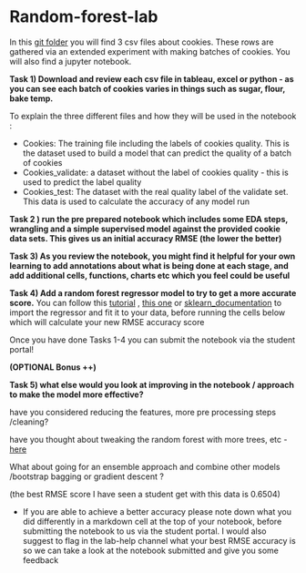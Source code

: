 # Random-forest-lab

In this [git folder](https://github.com/student-IH-labs-and-stuff/BER-DAFT-MAR21/tree/main/Labs/Cookies_Lab) you will find 3 csv files about cookies. These rows are gathered via an extended experiment with making batches of cookies. You will also find a jupyter notebook. 

**Task 1) Download and review each csv file in tableau, excel or python - as you can see each batch of cookies varies in things such as sugar, flour, bake temp.** 

To explain the three different files and how they will be used in the notebook :

- Cookies: The training file including the labels of cookies quality. This is the dataset used to build a model that can predict the quality of a batch of cookies
- Cookies_validate: a dataset without the label of cookies quality - this is used to predict the label quality
- Cookies_test: The dataset with the real quality label of the validate set. This data is used to calculate the accuracy of any model run

**Task 2 ) run the pre prepared notebook which includes some EDA steps, wrangling and a simple supervised model against the provided cookie data sets. This gives us an initial accuracy RMSE (the lower the better)**

**Task 3) As you review the notebook, you might find it helpful for your own learning to add annotations about what is being done at each stage, and add additional cells, functions, charts etc which you feel could be useful** 

**Task 4) Add a random forest regressor model to try to get a more accurate score.** You can follow this [tutorial](https://www.geeksforgeeks.org/random-forest-regression-in-python/) , [this one](https://towardsdatascience.com/machine-learning-basics-random-forest-regression-be3e1e3bb91a) or [sklearn_documentation](https://scikit-learn.org/stable/modules/generated/sklearn.ensemble.RandomForestRegressor.html) to import the regressor and fit it to your data, before running the cells below which will calculate your new RMSE accuracy score

Once you have done Tasks 1-4 you can submit the notebook via the student portal!

**(OPTIONAL Bonus ++)** 

**Task 5) what else would you look at improving in the notebook / approach to make the model more effective?** 

have you considered reducing the features, more pre processing steps /cleaning? 

have you thought about tweaking the random forest with more trees, etc - [here](https://www.keboola.com/blog/random-forest-regression) 

What about going for an ensemble approach and combine other models /bootstrap bagging or gradient descent ?  

(the best RMSE score I have seen a student get with this data is 0.6504)

- If you are able to achieve a better accuracy please note down what you did differently in a markdown cell at the top of your notebook, before submitting the notebook to us via the student portal. I would also suggest to flag in the lab-help channel what your best RMSE accuracy is so we can take a look at the notebook submitted and give you some feedback
